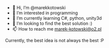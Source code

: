 - 👋 Hi, I’m @marekkotowski
- 👀 I’m interested in programming
- 🌱 I’m currently learning C#,  python,  unity3d
- 💞️ I’m looking to find the best solution :) 
- 📫 How to reach me marek-kotowski@o2.pl

Currently, the best idea is not always the best :P
<!---
marekkotowski/marekkotowski is a ✨ special ✨ repository because its `README.md` (this file) appears on your GitHub profile.
You can click the Preview link to take a look at your changes.
--->
